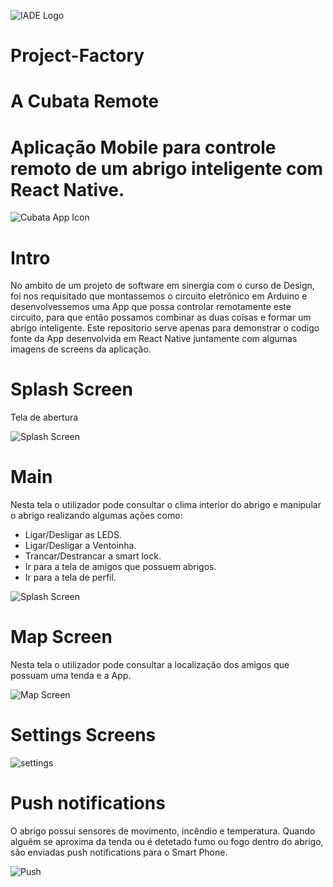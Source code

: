 ![IADE Logo](https://i.imgur.com/zOwxumf.png)
# Project-Factory
# A Cubata Remote
# Aplicação Mobile para controle remoto de um abrigo inteligente com React Native.
![Cubata App Icon](https://i.imgur.com/xBbzhkm.jpg)

# Intro
No ambito de um projeto de software em sinergia com o curso de Design, foi nos requisitado que montassemos o circuito eletrônico em Arduino e desenvolvessemos uma App que possa controlar remotamente este circuito, para que então possamos combinar as duas coisas e formar um abrigo inteligente.
Este repositorio serve apenas para demonstrar o codigo fonte da App desenvolvida em React Native juntamente com algumas imagens de screens da aplicação.

# Splash Screen
Tela de abertura


![Splash Screen](https://i.imgur.com/Mf0MCJr.jpg)


# Main
Nesta tela o utilizador pode consultar o clima interior do abrigo e manipular o abrigo realizando algumas ações como:
- Ligar/Desligar as LEDS.
- Ligar/Desligar a Ventoinha.
- Trancar/Destrancar a smart lock.
- Ir para a tela de amigos que possuem abrigos.
- Ir para a tela de perfil.


![Splash Screen](https://i.imgur.com/oj1g7il.jpg)


# Map Screen
Nesta tela o utilizador pode consultar a localização dos amigos que possuam uma tenda e a App.

![Map Screen](https://i.imgur.com/PQxsgfy.jpg)

# Settings Screens

![settings](https://i.imgur.com/0GiXYC1.jpg)

# Push notifications
O abrigo possui sensores de movimento, incêndio e temperatura.
Quando alguêm se aproxima da tenda ou é detetado fumo ou fogo dentro do abrigo, são enviadas push notifications para o Smart Phone.


![Push](https://i.imgur.com/Eaoj0CN.jpg)
